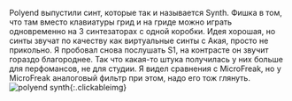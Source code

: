 ---
---
Polyend выпустили синт, которые так и называется Synth. Фишка в том, что там вместо клавиатуры грид и на гриде можно играть одновременно на 3 синтезаторах с одной коробки. Идея хорошая, но синты звучат по качеству как виртуальные синты с Акая, просто не прикольно. Я пробовал снова послушать S1, на контрасте он звучит гораздо благороднее. Так что какая-то штука получилась у них больше для перфомансов, не для студии. Я видел сравнения с MicroFreak, но у MicroFreak аналоговый фильтр при этом, надо его тож глянуть.
![polyend synth]({{site.url}}/assets/images/polyend_synth.png){:.clickableimg}